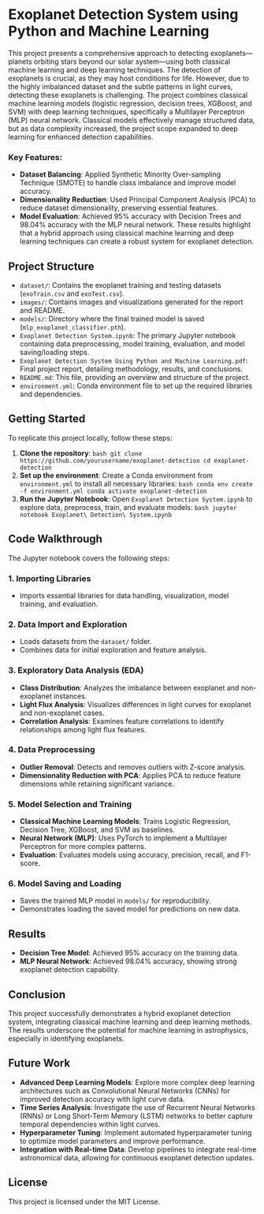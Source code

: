 # Exoplanet Detection System using Python and Machine Learning
This project presents a comprehensive approach to detecting exoplanets—planets orbiting stars beyond our solar system—using both classical machine learning and deep learning techniques. The detection of exoplanets is crucial, as they may host conditions for life. However, due to the highly imbalanced dataset and the subtle patterns in light curves, detecting these exoplanets is challenging. The project combines classical machine learning models (logistic regression, decision trees, XGBoost, and SVM) with deep learning techniques, specifically a Multilayer Perceptron (MLP) neural network. Classical models effectively manage structured data, but as data complexity increased, the project scope expanded to deep learning for enhanced detection capabilities.

### Key Features:
- **Dataset Balancing**: Applied Synthetic Minority Over-sampling Technique (SMOTE) to handle class imbalance and improve model accuracy.
- **Dimensionality Reduction**: Used Principal Component Analysis (PCA) to reduce dataset dimensionality, preserving essential features.
- **Model Evaluation**: Achieved 95% accuracy with Decision Trees and 98.04% accuracy with the MLP neural network. These results highlight that a hybrid approach using classical machine learning and deep learning techniques can create a robust system for exoplanet detection.

## Project Structure
- `dataset/`: Contains the exoplanet training and testing datasets (`exoTrain.csv` and `exoTest.csv`).
- `images/`: Contains images and visualizations generated for the report and README.
- `models/`: Directory where the final trained model is saved (`mlp_exoplanet_classifier.pth`).
- `Exoplanet Detection System.ipynb`: The primary Jupyter notebook containing data preprocessing, model training, evaluation, and model saving/loading steps.
- `Exoplanet Detection System Using Python and Machine Learning.pdf`: Final project report, detailing methodology, results, and conclusions.
- `README.md`: This file, providing an overview and structure of the project.
- `environment.yml`: Conda environment file to set up the required libraries and dependencies.

## Getting Started
To replicate this project locally, follow these steps: 
1. **Clone the repository**:
   ```bash git clone https://github.com/yourusername/exoplanet-detection cd exoplanet-detection ```
2. **Set up the environment**:
   Create a Conda environment from `environment.yml` to install all necessary libraries:
   ```bash conda env create -f environment.yml conda activate exoplanet-detection ```
3. **Run the Jupyter Notebook**:
   Open `Exoplanet Detection System.ipynb` to explore data, preprocess, train, and evaluate models:
   ```bash jupyter notebook Exoplanet\ Detection\ System.ipynb ```

## Code Walkthrough
The Jupyter notebook covers the following steps:

### 1. Importing Libraries
- Imports essential libraries for data handling, visualization, model training, and evaluation.

### 2. Data Import and Exploration
- Loads datasets from the `dataset/` folder.
- Combines data for initial exploration and feature analysis.

### 3. Exploratory Data Analysis (EDA)
- **Class Distribution**: Analyzes the imbalance between exoplanet and non-exoplanet instances.
- **Light Flux Analysis**: Visualizes differences in light curves for exoplanet and non-exoplanet cases.
- **Correlation Analysis**: Examines feature correlations to identify relationships among light flux features.

### 4. Data Preprocessing
- **Outlier Removal**: Detects and removes outliers with Z-score analysis.
- **Dimensionality Reduction with PCA**: Applies PCA to reduce feature dimensions while retaining significant variance.

### 5. Model Selection and Training
- **Classical Machine Learning Models**: Trains Logistic Regression, Decision Tree, XGBoost, and SVM as baselines.
- **Neural Network (MLP)**: Uses PyTorch to implement a Multilayer Perceptron for more complex patterns.
- **Evaluation**: Evaluates models using accuracy, precision, recall, and F1-score.

### 6. Model Saving and Loading
- Saves the trained MLP model in `models/` for reproducibility.
- Demonstrates loading the saved model for predictions on new data.

## Results
- **Decision Tree Model**: Achieved 95% accuracy on the training data.
- **MLP Neural Network**: Achieved 98.04% accuracy, showing strong exoplanet detection capability.

## Conclusion
This project successfully demonstrates a hybrid exoplanet detection system, integrating classical machine learning and deep learning methods. The results underscore the potential for machine learning in astrophysics, especially in identifying exoplanets.

## Future Work
- **Advanced Deep Learning Models**: Explore more complex deep learning architectures such as Convolutional Neural Networks (CNNs) for improved detection accuracy with light curve data.
- **Time Series Analysis**: Investigate the use of Recurrent Neural Networks (RNNs) or Long Short-Term Memory (LSTM) networks to better capture temporal dependencies within light curves.
- **Hyperparameter Tuning**: Implement automated hyperparameter tuning to optimize model parameters and improve performance.
- **Integration with Real-time Data**: Develop pipelines to integrate real-time astronomical data, allowing for continuous exoplanet detection updates.

## License
This project is licensed under the MIT License.
